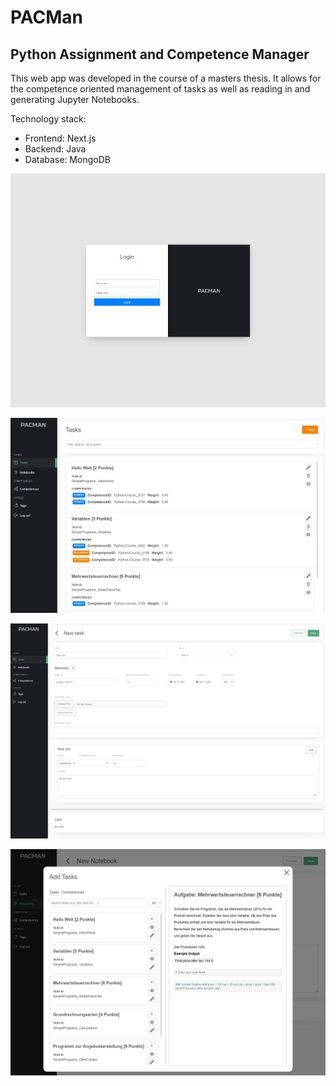  # PACMan
 ## Python Assignment and Competence Manager
 
 This web app was developed in the course of a masters thesis. It allows for the competence oriented management of tasks as well as reading in and generating Jupyter Notebooks.
 
 Technology stack:
 - Frontend: Next.js
 - Backend: Java
 - Database: MongoDB

 ![Login](/Frontend/screenshots/login.PNG?raw=true "Login")

 ![Tasks Page](/Frontend/screenshots/tasks.JPG?raw=true "Tasks Page")

 ![New Task](/Frontend/screenshots/newtask.PNG?raw=true "New Task")

 ![Add Tasks](/Frontend/screenshots/addtasks.JPG?raw=true "Add Tasks")
